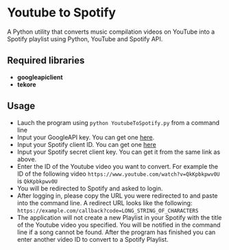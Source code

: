 # Youtube to Spotify
A Python utility that converts music compilation videos on YouTube into a Spotify playlist using Python, YouTube and Spotify API.

## Required libraries
* **googleapiclient**
* **tekore**

## Usage
* Lauch the program using `python YoutubeToSpotify.py` from a command line
* Input your GoogleAPI key. You can get one [here](https://developers.google.com/youtube/v3/getting-started).
* Input your Spotify client ID. You can get one [here](https://developer.spotify.com/documentation/general/guides/authorization/app-settings/)
* Input your Spotify secret client key. You can get it from the same link as above.
* Enter the ID of the Youtube video you want to convert. For example the ID of the following video `https://www.youtube.com/watch?v=QkKpbkpwv0U` is `QkKpbkpwv0U`
* You will be redirected to Spotify and asked to login.
* After logging in, please copy the URL you were redirected to and paste into the command line. A redirect URL looks like the following: `https://example.com/callback?code=LONG_STRING_OF_CHARACTERS`
* The application will not create a new Playlist in your Spotify with the title of the Youtube video you specified. You will be notified in the command line if a song cannot be found. After the program has finished you can enter another video ID to convert to a Spotify Playlist.
